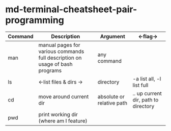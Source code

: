 # md-terminal-cheatsheet-pair-programming

| Command | Description | Argument | <-flag->|
| --------| ----------- | -------- | --- |  
| man | manual pages for various commands full description on usage of bash programs | any command | |
| ls | <-list files & dirs -> | directory | -a list all, -l list full  
|cd | move around current dir | absolute or relative path | .. up current dir, path to directory  
| pwd | print working dir (where am I feature) | 